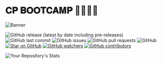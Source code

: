 <a name="title"></a>
# 𝐂𝐏 𝐁𝐎𝐎𝐓𝐂𝐀𝐌𝐏 👩‍💻👨‍💻

![Banner](https://github.com/Sayak11/100-Days-of-Code/blob/main/cpbootcamp.jpeg)

![GitHub release (latest by date including pre-releases)](https://img.shields.io/github/v/release/GFG-CLUB-KIIT/100-Days-of-Code?include_prereleases)
![GitHub last commit](https://img.shields.io/github/last-commit/GFG-CLUB-KIIT/100-Days-of-Code)
![GitHub issues](https://img.shields.io/github/issues-raw/GFG-CLUB-KIIT/100-Days-of-Code)
![GitHub pull requests](https://img.shields.io/github/issues-pr/GFG-CLUB-KIIT/100-Days-of-Code)
![GitHub](https://img.shields.io/github/license/Sayak11/theGeekBot)
[![Star on GitHub](https://img.shields.io/github/stars/GFG-CLUB-KIIT/100-Days-of-Code.svg?style=social)](https://github.com/all-contributors/all-contributors/stargazers)
[![GitHub watchers](https://img.shields.io/github/watchers/GFG-CLUB-KIIT/100-Days-of-Code.svg?style=social&label=Watch&maxAge=2592000)](https://GitHub.com/GFG-CLUB-KIIT/100-Days-of-Code/watchers/)
[![GitHub contributors](https://img.shields.io/github/contributors/GFG-CLUB-KIIT/100-Days-of-Code.svg)](https://GitHub.com/GFG-CLUB-KIIT/100-Days-of-Code/graphs/contributors/)






![Your Repository's Stats](https://contrib.rocks/image?repo=GFG-CLUB-KIIT/100-Days-of-Code)
